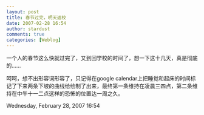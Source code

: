 ```yaml
---
layout: post
title: 春节过完，明天返校
date: 2007-02-28 16:54
author: stardust
comments: true
categories: [Weblog]
---
```

一个人的春节这么快就过完了，又到回学校的时间了，想一下这十几天，真是彻底的…… 

呵呵，想不出形容词形容了，只记得在google calendar上把睡觉和起床的时间标记了下来两条下坡的曲线给绘制了出来，最终第一条维持在凌晨三四点，第二条维持在中午十一二点这样的恐怖的位置达一周之久。

Wednesday, February 28, 2007 16:54
